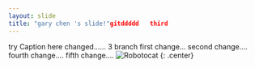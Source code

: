 ```yaml
---
layout: slide
title: "gary chen 's slide!"gitddddd   third
---
```


try Caption here changed......
3 branch
first change...
second change....
fourth change....
fifth change....
![Robotocat](https://octodex.github.com/images/Robotocat.png)
{: .center}
